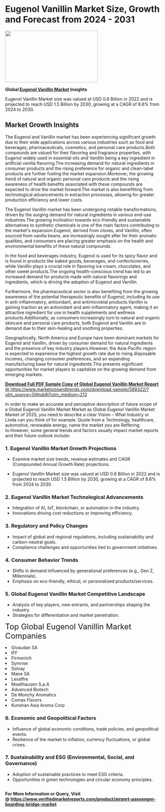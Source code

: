 <H1>Eugenol Vanillin Market Size, Growth and Forecast from 2024 - 2031</H1><img class="aligncenter size-medium wp-image-584254" src="https://thirdeyenews.in/wp-content/uploads/2024/09/Global-Market-Research-300x168.jpeg" alt="" width="300" height="168" /><p><strong>Global&nbsp;<a href="https://www.marketsizeandtrends.com/download-sample/589322/?utm_source=Github8j?utm_medium=213">Eugenol Vanillin Market</a> Insights</strong></p><p>Eugenol Vanillin Market size was valued at USD 0.8 Billion in 2022 and is projected to reach USD 1.5 Billion by 2030, growing at a CAGR of 8.6% from 2024 to 2030.</p><p><h2>Market Growth Insights</h2> <p>The Eugenol and Vanillin market has been experiencing significant growth due to their wide applications across various industries such as food and beverages, pharmaceuticals, cosmetics, and personal care products.Both compounds are valued for their flavoring and fragrance properties, with Eugenol widely used in essential oils and Vanillin being a key ingredient in artificial vanilla flavoring.The increasing demand for natural ingredients in consumer products and the rising preference for organic and clean-label products are further fueling the market expansion.Moreover, the growing trend of natural and organic personal care products and the rising awareness of health benefits associated with these compounds are expected to drive the market forward.The market is also benefitting from technological advancements in extraction processes, allowing for greater production efficiency and lower costs.</p> <p><a href="#"></a></p> <p>The Eugenol Vanillin market has been undergoing notable transformations, driven by the surging demand for natural ingredients in various end-use industries.The growing inclination towards eco-friendly and sustainable alternatives to synthetic chemicals is one of the main factors contributing to the market's expansion.Eugenol, derived from cloves, and Vanillin, often sourced from vanilla beans, are increasingly sought after for their aromatic qualities, and consumers are placing greater emphasis on the health and environmental benefits of these natural compounds.</p> <p>In the food and beverages industry, Eugenol is used for its spicy flavor and is found in products like baked goods, beverages, and confectioneries, while Vanillin plays a crucial role in flavoring ice cream, chocolates, and other sweet products.The ongoing health-conscious trend has led to an increased demand for products made with natural flavorings and ingredients, which is driving the adoption of Eugenol and Vanillin.</p> <p>Furthermore, the pharmaceutical sector is also benefiting from the growing awareness of the potential therapeutic benefits of Eugenol, including its use in anti-inflammatory, antioxidant, and antimicrobial products.Vanillin is gaining traction as an antioxidant and anti-inflammatory agent, making it an attractive ingredient for use in health supplements and wellness products.Additionally, as consumers increasingly turn to natural and organic skincare and personal care products, both Eugenol and Vanillin are in demand due to their skin-healing and soothing properties.</p> <p>Geographically, North America and Europe have been dominant markets for Eugenol and Vanillin, driven by consumer demand for natural ingredients and the presence of key industry players.However, the Asia-Pacific region is expected to experience the highest growth rate due to rising disposable incomes, changing consumer preferences, and an expanding manufacturing base for natural ingredients.This presents significant opportunities for market players to capitalize on the growing demand from emerging markets.</p> <p><a href="#"></p><p><span class=""><strong>Download Full PDF Sample Copy of Global Eugenol Vanillin Market Report</strong> @ <a href="https://www.marketsizeandtrends.com/download-sample/589322/?utm_source=Github8j?utm_medium=213" target="_blank">https://www.marketsizeandtrends.com/download-sample/589322/?utm_source=Github8j?utm_medium=213</a></span></p><p>In order to make an accurate and perceptive description of future scope of a Global&nbsp;Eugenol Vanillin Market Market as Global&nbsp;Eugenol Vanillin Market Market of 2025, you need to describe a clear Vision &ndash; What Industry or Linda can you think of for example: Quote from a Technology, healthcare, automotive, renewable energy, name the market you are Reffering to.However, some general trends and factors usually impact market reports and their future outlook include:</p><h3>1.&nbsp;<strong>Eugenol Vanillin Market Growth Projections</strong></h3><ul><li>Examine market size trends, revenue estimates and CAGR (Compounded Annual Growth Rate) projections.</li><li><p>Eugenol Vanillin Market size was valued at USD 0.8 Billion in 2022 and is projected to reach USD 1.5 Billion by 2030, growing at a CAGR of 8.6% from 2024 to 2030.</p></li></ul><h3>2.&nbsp;<strong>Eugenol Vanillin Market Technological Advancements</strong></h3><ul><li>Integration of AI, IoT, blockchain, or automation in the industry.</li><li>Innovations driving cost reductions or improving efficiency.</li></ul><h3>3.&nbsp;<strong>Regulatory and Policy Changes</strong></h3><ul><li>Impact of global and regional regulations, including sustainability and carbon-neutral goals.</li><li>Compliance challenges and opportunities tied to government initiatives.</li></ul><h3>4.&nbsp;<strong>Consumer Behavior Trends</strong></h3><ul><li>Shifts in demand influenced by generational preferences (e.g., Gen Z, Millennials).</li><li>Emphasis on eco-friendly, ethical, or personalized products/services.</li></ul><h3>5.&nbsp;<strong>Global Eugenol Vanillin Market Competitive Landscape</strong></h3><ul><li>Analysis of key players, new entrants, and partnerships shaping the industry.</li><li>Strategies for differentiation and market penetration.</li></ul><p data-pm-slice="1 1 []"><span style="color: inherit; font-family: inherit; font-size: 25px;">Top Global Eugenol Vanillin Market Companies</span></p><div class="" data-test-id=""><p><li>Givaudan SA</li><li> IFF</li><li> Firmenich</li><li> Symrise</li><li> Solvay</li><li> Mane SA</li><li> Lesaffre</li><li> Moellhausen S.p.A</li><li> Advanced Biotech</li><li> De Monchy Aromatics</li><li> Comax Flavors</li><li> Kunshan Asia Aroma Corp</li></p></div><h3>6.&nbsp;<strong>Economic and Geopolitical Factors</strong></h3><ul><li>Influence of global economic conditions, trade policies, and geopolitical events.</li><li>Resilience of the market to inflation, currency fluctuations, or global crises.</li></ul><h3>7.&nbsp;<strong>Sustainability and ESG (Environmental, Social, and Governance)</strong></h3><ul><li>Adoption of sustainable practices to meet ESG criteria.</li><li>Opportunities in green technologies and circular economy principles.</li></ul><h2><strong style="font-size: 14px;">For More Information or Query, Visit @&nbsp;</strong><a style="background-color: #ffffff; font-size: 14px;" href="https://www.marketsizeandtrends.com/report/eugenol-vanillin-market/" target="_blank">https://www.verifiedmarketreports.com/product/airport-passenger-boarding-bridge-market</a></h2>